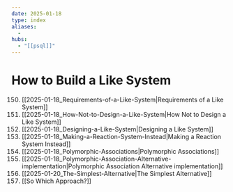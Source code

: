 ```yaml
---
date: 2025-01-18
type: index
aliases:
  -
hubs:
  - "[[psql]]"
---
```


# How to Build a Like System

150. [[2025-01-18_Requirements-of-a-Like-System|Requirements of a Like System]]
151. [[2025-01-18_How-Not-to-Design-a-Like-System|How Not to Design a Like System]]
152. [[2025-01-18_Designing-a-Like-System|Designing a Like System]]
153. [[2025-01-18_Making-a-Reaction-System-Instead|Making a Reaction System Instead]]
154. [[2025-01-18_Polymorphic-Associations|Polymorphic Associations]]
155. [[2025-01-18_Polymorphic-Association-Alternative-implementation|Polymorphic Association Alternative implementation]]
156. [[2025-01-20_The-Simplest-Alternative|The Simplest Alternative]]
157. [[So Which Approach?]]
